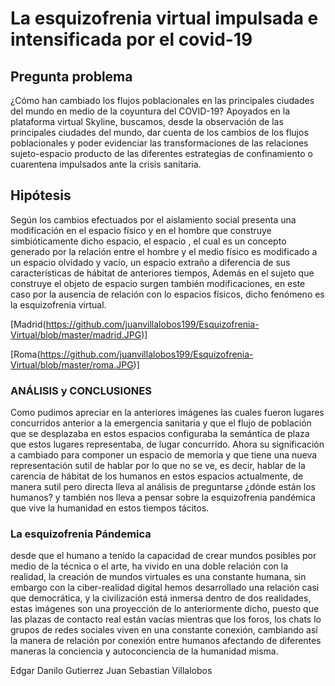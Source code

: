 # **La esquizofrenia virtual impulsada e intensificada por el covid-19**
## **Pregunta problema** 

¿Cómo han cambiado los flujos poblacionales en las principales ciudades del mundo en medio de la coyuntura del COVID-19?
Apoyados en la plataforma virtual Skyline, buscamos, desde la observación de las principales ciudades del mundo, dar cuenta de los cambios de los flujos poblacionales y poder evidenciar las transformaciones de las relaciones sujeto-espacio producto de las diferentes estrategias de confinamiento o cuarentena impulsados ante la crisis sanitaria.

## Hipótesis

Según los cambios efectuados por el aislamiento social presenta una modificación en el espacio físico y en el hombre que construye simbióticamente dicho espacio, el espacio , el cual es un concepto generado por la relación entre el hombre y el medio físico es modificado a un espacio olvidado y vacío, un espacio extraño a diferencia de sus características de hábitat de anteriores tiempos, Además en el sujeto que construye el objeto de espacio surgen también modificaciones, en este caso por la ausencia de relación con lo espacios físicos, dicho fenómeno es la esquizofrenia virtual.

[Madrid(https://github.com/juanvillalobos199/Esquizofrenia-Virtual/blob/master/madrid.JPG)]

[Roma(https://github.com/juanvillalobos199/Esquizofrenia-Virtual/blob/master/roma.JPG)]

### ANÁLISIS y CONCLUSIONES

Como pudimos apreciar en la anteriores imágenes las cuales fueron lugares concurridos anterior a la emergencia sanitaria y que el flujo de población que se desplazaba en estos espacios configuraba la semántica de plaza que estos lugares representaba, de lugar concurrido.
Ahora su significación a cambiado para componer un espacio de memoria y que tiene una nueva representación sutil de hablar por lo que no se ve, es decir, hablar de la carencia de hábitat de los humanos en estos espacios actualmente, de manera sutil pero directa lleva al análisis de preguntarse ¿dónde están los humanos? y también nos lleva a pensar sobre la esquizofrenia pandémica que vive la humanidad en estos tiempos tácitos.

### La esquizofrenia Pándemica

desde que el humano a  tenido la capacidad de crear mundos posibles por medio de la técnica o el arte, ha vivido en una doble relación con la realidad, la creación de mundos virtuales es una constante humana, sin embargo con la ciber-realidad digital hemos desarrollado una relación casi que democrática, y la civilización está inmersa dentro de dos realidades, estas imágenes son una proyección de lo anteriormente dicho, puesto que las plazas de contacto real están vacías mientras que los foros, los chats lo grupos de redes sociales viven en una constante conexión, cambiando así la manera de relación por conexión entre humanos afectando de diferentes maneras la conciencia y autoconciencia de la humanidad misma.

Edgar Danilo Gutierrez
Juan Sebastian Villalobos
